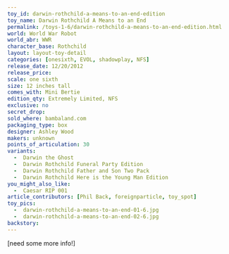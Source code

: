```yaml
---
toy_id: darwin-rothchild-a-means-to-an-end-edition
toy_name: Darwin Rothchild A Means to an End
permalink: /toys-1-6/darwin-rothchild-a-means-to-an-end-edition.html
world: World War Robot
world_abr: WWR
character_base: Rothchild
layout: layout-toy-detail
categories: [onesixth, EVOL, shadowplay, NFS]
release_date: 12/20/2012
release_price: 
scale: one sixth
size: 12 inches tall
comes_with: Mini Bertie
edition_qty: Extremely Limited, NFS
exclusive: no
secret_drop:
sold_where: bambaland.com
packaging_type: box
designer: Ashley Wood
makers: unknown
points_of_articulation: 30
variants: 
  -  Darwin the Ghost
  -  Darwin Rothchild Funeral Party Edition
  -  Darwin Rothchild Father and Son Two Pack
  -  Darwin Rothchild Here is the Young Man Edition
you_might_also_like: 
  -  Caesar RIP 001
article_contributors: [Phil Back, foreignparticle, toy_spot]
toy_pics: 
  -  darwin-rothchild-a-means-to-an-end-01-6.jpg
  -  darwin-rothchild-a-means-to-an-end-02-6.jpg
backstory:
---
```

[need some more info!]